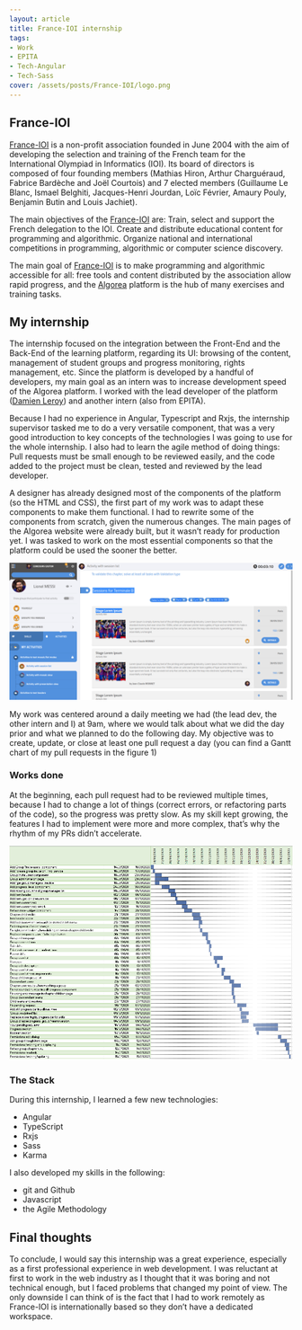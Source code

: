 ```yaml
---
layout: article
title: France-IOI internship
tags:
- Work
- EPITA
- Tech-Angular
- Tech-Sass
cover: /assets/posts/France-IOI/logo.png
---
```


## France-IOI

[France-IOI](http://www.france-ioi.org/) is a non-profit association founded in June 2004 with the aim of developing the selection and training of the French team for the International Olympiad in Informatics (IOI).  Its board of directors is composed of four founding members (Mathias Hiron, Arthur Charguéraud, Fabrice Bardèche and Joël Courtois) and 7 elected members (Guillaume Le Blanc, Ismael Belghiti, Jacques-Henri Jourdan, Loïc Février, Amaury Pouly, Benjamin Butin and Louis Jachiet).

The main objectives of the [France-IOI](http://www.france-ioi.org/) are:
Train, select and support the French delegation to the IOI.
Create and distribute educational content for programming and algorithmic.
Organize national and international competitions in programming, algorithmic or computer science discovery.

The main goal of [France-IOI](http://www.france-ioi.org/) is to make programming and algorithmic accessible for all: free tools and content distributed by the association allow rapid progress, and the [Algorea](http://dev.algorea.org/) platform is the hub of many exercises and training tasks.

## My internship

The internship focused on the integration between the Front-End and the Back-End of the learning platform, regarding its UI: browsing of the content, management of student groups and progress monitoring, rights management, etc.
Since the platform is developed by a handful of developers, my main goal as an intern was to increase development speed of the Algorea platform. I worked with the lead developer of the platform ([Damien Leroy](https://github.com/smadbe)) and another intern (also from EPITA).

Because I had no experience in Angular, Typescript and Rxjs, the internship supervisor tasked me to do a very versatile component, that was a very good introduction to key concepts of the technologies I was going to use for the whole internship. I also had to learn the agile method of doing things: Pull requests must be small enough to be reviewed easily, and the code added to the project must be clean, tested and reviewed by the lead developer.

A designer has already designed most of the components of the platform (so the HTML and CSS), the first part of my work was to adapt these components to make them functional. I had to rewrite some of the components from scratch, given the numerous changes. The main pages of the Algorea website were already built, but it wasn’t ready for production yet. I was tasked to work on the most essential components so that the platform could be used the sooner the better.

![design](/assets/posts/France-IOI/design.png)

My work was centered around a daily meeting we had (the lead dev, the other intern and I) at 9am, where we would talk about what we did the day prior and what we planned to do the following day. My objective was to create, update, or close at least one pull request a day (you can find a Gantt chart of my pull requests in the figure 1)

### Works done

At the beginning, each pull request had to be reviewed multiple times, because I had to change a lot of things (correct errors, or refactoring parts of the code), so the progress was pretty slow. As my skill kept growing, the features I had to implement were more and more complex, that’s why the rhythm of my PRs didn’t accelerate.

![Pull requests Gantt Chart](/assets/posts/France-IOI/PRs.png)

### The Stack

During this internship, I learned a few new technologies:

* Angular
* TypeScript
* Rxjs
* Sass
* Karma

I also developed my skills in the following:

* git and Github
* Javascript
* the Agile Methodology

## Final thoughts

To conclude, I would say this internship was a great experience, especially as a first professional experience in web development. I was reluctant at first to work in the web industry as I thought that it was boring and not technical enough, but I faced problems that changed my point of view. The only downside I can think of is the fact that I had to work remotely as France-IOI is internationally based so they don’t have a dedicated workspace.
